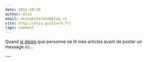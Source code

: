 ```yaml
---
date: 2011-10-29
author: Alix
email: meinamsterdam@blog.re
site: http://alix.guillard.fr/
tags: comment
---
```


<p>
Quand <a href="http://blog.re/me-in-amsterdam/index.php/cannabis-une-loi-plus-dure-pour-les-drogues-douces">je disais</a> que personne ne lit mes articles avant de poster un message ici...
</p>
---